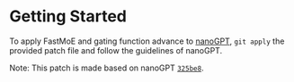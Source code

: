 # Getting Started
To apply FastMoE and gating function advance to [nanoGPT](https://github.com/karpathy/nanoGPT), `git apply` the provided patch file and follow the guidelines of nanoGPT.

Note: This patch is made based on nanoGPT [`325be8`](https://github.com/karpathy/nanoGPT/commit/325be85d9be8c81b436728a420e85796c57dba7e).